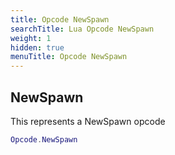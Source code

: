 ```yaml
---
title: Opcode NewSpawn
searchTitle: Lua Opcode NewSpawn
weight: 1
hidden: true
menuTitle: Opcode NewSpawn
---
```

## NewSpawn

This represents a NewSpawn opcode
```lua
Opcode.NewSpawn
```